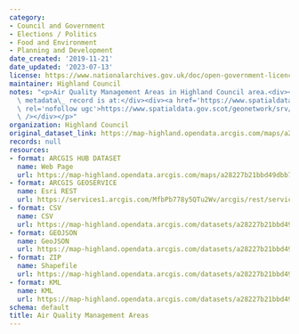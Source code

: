 ```yaml
---
category:
- Council and Government
- Elections / Politics
- Food and Environment
- Planning and Development
date_created: '2019-11-21'
date_updated: '2023-07-13'
license: https://www.nationalarchives.gov.uk/doc/open-government-licence/version/3/
maintainer: Highland Council
notes: "<p>Air Quality Management Areas in Highland Council area.<div><br /></div><div>Gemini\
  \ metadata\_ record is at:</div><div><a href='https://www.spatialdata.gov.scot/geonetwork/srv/eng/catalog.search#/metadata/50122181-5f4c-49ed-9423-b63f502fea9a'\
  \ rel='nofollow ugc'>https://www.spatialdata.gov.scot/geonetwork/srv/eng/catalog.search#/metadata/50122181-5f4c-49ed-9423-b63f502fea9a</a></div><div><br\
  \ /></div></p>"
organization: Highland Council
original_dataset_link: https://map-highland.opendata.arcgis.com/maps/a28227b21bbd49dbb70cae596c9d1d58_0
records: null
resources:
- format: ARCGIS HUB DATASET
  name: Web Page
  url: https://map-highland.opendata.arcgis.com/maps/a28227b21bbd49dbb70cae596c9d1d58_0
- format: ARCGIS GEOSERVICE
  name: Esri REST
  url: https://services1.arcgis.com/MfbPb778y5QTu2Wv/arcgis/rest/services/AirQualityManagementAreas/FeatureServer/0
- format: CSV
  name: CSV
  url: https://map-highland.opendata.arcgis.com/datasets/a28227b21bbd49dbb70cae596c9d1d58_0.csv?outSR=%7B%22latestWkid%22%3A27700%2C%22wkid%22%3A27700%7D
- format: GEOJSON
  name: GeoJSON
  url: https://map-highland.opendata.arcgis.com/datasets/a28227b21bbd49dbb70cae596c9d1d58_0.geojson?outSR=%7B%22latestWkid%22%3A27700%2C%22wkid%22%3A27700%7D
- format: ZIP
  name: Shapefile
  url: https://map-highland.opendata.arcgis.com/datasets/a28227b21bbd49dbb70cae596c9d1d58_0.zip?outSR=%7B%22latestWkid%22%3A27700%2C%22wkid%22%3A27700%7D
- format: KML
  name: KML
  url: https://map-highland.opendata.arcgis.com/datasets/a28227b21bbd49dbb70cae596c9d1d58_0.kml?outSR=%7B%22latestWkid%22%3A27700%2C%22wkid%22%3A27700%7D
schema: default
title: Air Quality Management Areas
---
```

